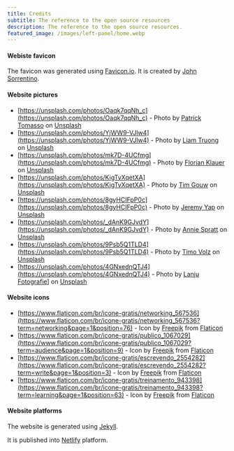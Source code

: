 ```yaml
---
title: Credits
subtitle: The reference to the open source resources
description: The reference to the open source resources.
featured_image: /images/left-panel/home.webp
---
```


#### Webiste favicon

The favicon was generated using [Favicon.io](https://favicon.io/emoji-favicons/bookmark-tabs/). It is created by [John Sorrentino](https://twitter.com/johnsorrentino).

#### Website pictures

* [https://unsplash.com/photos/Oaqk7qqNh_c](https://unsplash.com/photos/Oaqk7qqNh_c) - Photo by [Patrick Tomasso](https://unsplash.com/@impatrickt?utm_source=unsplash&utm_medium=referral&utm_content=creditCopyText) on [Unsplash](https://unsplash.com/s/photos/podcast?utm_source=unsplash&utm_medium=referral&utm_content=creditCopyText)
* [https://unsplash.com/photos/YjWW9-VJlw4](https://unsplash.com/photos/YjWW9-VJlw4) - Photo by [Liam Truong](https://unsplash.com/@liamtruong?utm_source=unsplash&utm_medium=referral&utm_content=creditCopyText) on [Unsplash](https://unsplash.com/s/photos/podcast?utm_source=unsplash&utm_medium=referral&utm_content=creditCopyText)
* [https://unsplash.com/photos/mk7D-4UCfmg](https://unsplash.com/photos/mk7D-4UCfmg) - Photo by [Florian Klauer](https://unsplash.com/@florianklauer?utm_source=unsplash&utm_medium=referral&utm_content=creditCopyText) on [Unsplash](https://unsplash.com/s/photos/podcast?utm_source=unsplash&utm_medium=referral&utm_content=creditCopyText)
* [https://unsplash.com/photos/KigTvXqetXA](https://unsplash.com/photos/KigTvXqetXA) - Photo by [Tim Gouw](https://unsplash.com/@punttim?utm_source=unsplash&utm_medium=referral&utm_content=creditCopyText) on [Unsplash](https://unsplash.com/s/photos/podcast?utm_source=unsplash&utm_medium=referral&utm_content=creditCopyText)
* [https://unsplash.com/photos/8gyHCIFpP0c](https://unsplash.com/photos/8gyHCIFpP0c) - Photo by [Jeremy Yap](https://unsplash.com/@jeremyyappy?utm_source=unsplash&utm_medium=referral&utm_content=creditCopyText) on [Unsplash](https://unsplash.com/s/photos/podcast?utm_source=unsplash&utm_medium=referral&utm_content=creditCopyText)
* [https://unsplash.com/photos/_dAnK9GJvdY](https://unsplash.com/photos/_dAnK9GJvdY) - Photo by [Annie Spratt](https://unsplash.com/@anniespratt?utm_source=unsplash&utm_medium=referral&utm_content=creditCopyText) on [Unsplash](https://unsplash.com/s/photos/podcast?utm_source=unsplash&utm_medium=referral&utm_content=creditCopyText)
* [https://unsplash.com/photos/9Psb5Q1TLD4](https://unsplash.com/photos/9Psb5Q1TLD4) - Photo by [Timo Volz](https://unsplash.com/@magict1911?utm_source=unsplash&utm_medium=referral&utm_content=creditCopyText) on [Unsplash](https://unsplash.com/s/photos/podcast?utm_source=unsplash&utm_medium=referral&utm_content=creditCopyText)
* [https://unsplash.com/photos/4GNxednQTJ4](https://unsplash.com/photos/4GNxednQTJ4) - Photo by [Lanju Fotografie](https://unsplash.com/@lanju_fotografie?utm_source=unsplash&utm_medium=referral&utm_content=creditCopyText)] on [Unsplash](https://unsplash.com/s/photos/podcast?utm_source=unsplash&utm_medium=referral&utm_content=creditCopyText)

#### Website icons

* [https://www.flaticon.com/br/icone-gratis/networking_567536](https://www.flaticon.com/br/icone-gratis/networking_567536?term=networking&page=1&position=76) - Icon by [Freepik](https://www.flaticon.com/br/autores/freepik) from [Flaticon](https://www.flaticon.com/)
* [https://www.flaticon.com/br/icone-gratis/publico_1067029](https://www.flaticon.com/br/icone-gratis/publico_1067029?term=audience&page=1&position=9) - Icon by [Freepik](https://www.flaticon.com/br/autores/freepik) from [Flaticon](https://www.flaticon.com/)
* [https://www.flaticon.com/br/icone-gratis/escrevendo_2554282](https://www.flaticon.com/br/icone-gratis/escrevendo_2554282?term=write&page=1&position=3) - Icon by [Freepik](https://www.flaticon.com/br/autores/freepik) from [Flaticon](https://www.flaticon.com/)
* [https://www.flaticon.com/br/icone-gratis/treinamento_943398](https://www.flaticon.com/br/icone-gratis/treinamento_943398?term=learning&page=1&position=63) - Icon by [Freepik](https://www.flaticon.com/br/autores/freepik) from [Flaticon](https://www.flaticon.com/)

#### Website platforms

The website is generated using [Jekyll](https://jekyllrb.com/).

It is published into [Netlify](https://www.netlify.com/) platform.